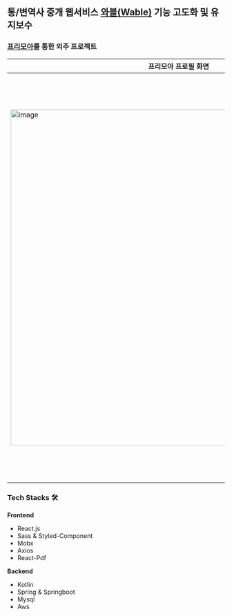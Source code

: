 ## 통/변역사 중개 웹서비스 <a href="https://wable.io/" target="_blank">와블(Wable)</a> 기능 고도화 및 유지보수
### <a href="https://www.freemoa.net/" target="_blank">프리모아</a>를 통한 외주 프로젝트

|프리모아 프로필 화면|깃허브 private repository|
|---|---|
|<img width="778" alt="image" src="https://user-images.githubusercontent.com/54203041/164409270-cd10e033-fd14-47f8-9d39-a69e6859480e.png">|<img width="942" alt="image" src="https://user-images.githubusercontent.com/54203041/165340446-8b0dcee9-9ad5-4661-8f4d-838acdf4326e.png">|

### Tech Stacks 🛠
**Frontend**
- React.js
- Sass & Styled-Component
- Mobx
- Axios
- React-Pdf

**Backend**
- Kotlin
- Spring & Springboot
- Mysql
- Aws





<!--

**Here are some ideas to get you started:**

🙋‍♀️ A short introduction - what is your organization all about?
🌈 Contribution guidelines - how can the community get involved?
👩‍💻 Useful resources - where can the community find your docs? Is there anything else the community should know?
🍿 Fun facts - what does your team eat for breakfast?
🧙 Remember, you can do mighty things with the power of [Markdown](https://docs.github.com/github/writing-on-github/getting-started-with-writing-and-formatting-on-github/basic-writing-and-formatting-syntax)
-->

